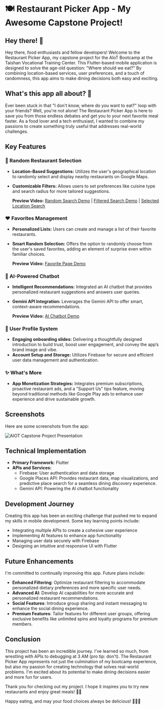 # 🍽️ Restaurant Picker App - My Awesome Capstone Project!

## Hey there! 👋

Hey there, food enthusiasts and fellow developers! Welcome to the Restaurant Picker App, my capstone project for the AIoT Bootcamp at the Taishan Vocational Training Center. This Flutter-based mobile application is designed to solve the age-old question: "Where should we eat?" By combining location-based services, user preferences, and a touch of randomness, this app aims to make dining decisions both easy and exciting.

## What's this app all about? 🤔
Ever been stuck in that "I don't know, where do you want to eat?" loop with your friends? Well, you're not alone! The Restaurant Picker App is here to save you from those endless debates and get you to your next favorite meal faster. As a food lover and a tech enthusiast, I wanted to combine my passions to create something truly useful that addresses real-world challenges.

## Key Features

### 🎲 Random Restaurant Selection
- **Location-Based Suggestions:** Utilizes the user's geographical location to randomly select and display nearby restaurants on Google Maps.
- **Customizable Filters:** Allows users to set preferences like cuisine type and search radius for more tailored suggestions.

    **Preview Video:**  <a href="https:&#x2F;&#x2F;www.canva.com&#x2F;design&#x2F;DAGRjvKbVo8&#x2F;3U_LzVwpbp_wwn47eiGbew&#x2F;watch?utm_content=DAGRjvKbVo8&amp;utm_campaign=designshare&amp;utm_medium=embeds&amp;utm_source=link" target="_blank" rel="noopener">Random Search Demo</a> |  <a href="https:&#x2F;&#x2F;www.canva.com&#x2F;design&#x2F;DAGRjombZgY&#x2F;er1l3KUC38orPesham4aAQ&#x2F;watch?utm_content=DAGRjombZgY&amp;utm_campaign=designshare&amp;utm_medium=embeds&amp;utm_source=link" target="_blank" rel="noopener">Filtered Search Demo</a> |  <a href="https:&#x2F;&#x2F;www.canva.com&#x2F;design&#x2F;DAGRjx0xTv8&#x2F;KyUYkLFWAL7-KDKUkMyp_g&#x2F;watch?utm_content=DAGRjx0xTv8&amp;utm_campaign=designshare&amp;utm_medium=embeds&amp;utm_source=link" target="_blank" rel="noopener">Selected Location Search </a>


### ❤️ Favorites Management
- **Personalized Lists:** Users can create and manage a list of their favorite restaurants.
- **Smart Random Selection:** Offers the option to randomly choose from the user's saved favorites, adding an element of surprise even within familiar choices.

    **Preview Video:**  <a href="https:&#x2F;&#x2F;www.canva.com&#x2F;design&#x2F;DAGRjq0nVeU&#x2F;UufLyBlK-3mdTDDFl8PFOw&#x2F;watch?utm_content=DAGRjq0nVeU&amp;utm_campaign=designshare&amp;utm_medium=embeds&amp;utm_source=link" target="_blank" rel="noopener">Favorite Page Demo</a>


### 🤖 AI-Powered Chatbot
- **Intelligent Recommendations:** Integrated an AI chatbot that provides personalized restaurant suggestions and answers user queries.
- **Gemini API Integration:** Leverages the Gemini API to offer smart, context-aware recommendations.

    **Preview Video:** <a href="https:&#x2F;&#x2F;www.canva.com&#x2F;design&#x2F;DAGRj5MWk6s&#x2F;DZQgMMWDXqzHN0gk4jzlvw&#x2F;watch?utm_content=DAGRj5MWk6s&amp;utm_campaign=designshare&amp;utm_medium=embeds&amp;utm_source=link" target="_blank" rel="noopener">AI Chatbot Demo</a>

### 👤 User Profile System
- **Engaging onboarding slides:** Delivering a thoughtfully designed introduction to build trust, boost user engagement, and convey the app’s brand image and vibe.
- **Account Setup and Storage:** Utilizes Firebase for secure and efficient user data management and authentication.

### ✨ What's More
- **App Monetization Strategies:** Integrates premium subscriptions, proactive restaurant ads, and a "Support Us" tips feature, moving beyond traditional methods like Google Play ads to enhance user experience and drive sustainable growth.


## Screenshots

Here are some screenshots from the app:

![AIOT Capstone Project Presentation](https://github.com/user-attachments/assets/39a4f8b0-70ac-4775-9d9c-ebe632881314)


## Technical Implementation

- **Primary Framework:** Flutter
- **APIs and Services:**
  - Firebase: User authentication and data storage
  - Google Places API: Provides restaurant data, map visualizations, and predictive place search for a seamless dining discovery experience.
  - Gemini API: Powering the AI chatbot functionality

## Development Journey

Creating this app has been an exciting challenge that pushed me to expand my skills in mobile development. Some key learning points include:
- Integrating multiple APIs to create a cohesive user experience
- Implementing AI features to enhance app functionality
- Managing user data securely with Firebase
- Designing an intuitive and responsive UI with Flutter

## Future Enhancements

I'm committed to continually improving this app. Future plans include:
- **Enhanced Filtering**: Optimize restaurant filtering to accommodate personalized dietary preferences and more specific user needs.
- **Advanced AI**: Develop AI capabilities for more accurate and personalized restaurant recommendations.
- **Social Features**: Introduce group sharing and instant messaging to enhance the social dining experience.
- **Premium Features**: Tailor features for different user groups, offering exclusive benefits like unlimited spins and loyalty programs for premium members.

## Conclusion

This project has been an incredible journey. I've learned so much, from wrestling with APIs to debugging at 3 AM (pro tip: don't). The Restaurant Picker App represents not just the culmination of my bootcamp experience, but also my passion for creating technology that solves real-world problems. I'm excited about its potential to make dining decisions easier and more fun for users.

Thank you for checking out my project. I hope it inspires you to try new restaurants and enjoy great meals! 🌮✨

Happy eating, and may your food choices always be delicious! 🍕🍣🍔
